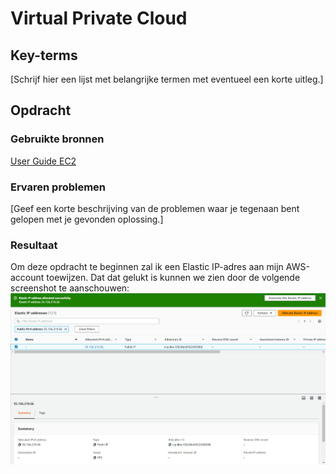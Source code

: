 # Virtual Private Cloud


## Key-terms
[Schrijf hier een lijst met belangrijke termen met eventueel een korte uitleg.]

## Opdracht
### Gebruikte bronnen
[User Guide EC2](https://docs.aws.amazon.com/AWSEC2/latest/UserGuide/elastic-ip-addresses-eip.html)

### Ervaren problemen
[Geef een korte beschrijving van de problemen waar je tegenaan bent gelopen met je gevonden oplossing.]

### Resultaat
Om deze opdracht te beginnen zal ik een Elastic IP-adres aan mijn AWS-account toewijzen. Dat dat gelukt is kunnen we zien door de volgende screenshot te aanschouwen:  
![](/00_includes/AWS/10/Capture_Allocate_Elastic_IP.PNG)   

